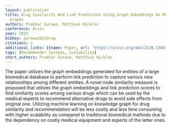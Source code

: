 ```yaml
---
layout: publication
title: Drug Similarity And Link Prediction Using Graph Embeddings On Medical Knowledge
  Graphs
authors: Prakhar Gurawa, Matthias Nickles
conference: Arxiv
year: 2021
bibkey: gurawa2021drug
citations: 2
additional_links: [{name: Paper, url: 'https://arxiv.org/abs/2110.13047'}]
tags: [Recommender Systems, Scalability]
short_authors: Prakhar Gurawa, Matthias Nickles
---
```

The paper utilizes the graph embeddings generated for entities of a large
biomedical database to perform link prediction to capture various new
relationships among different entities. A novel node similarity measure is
proposed that utilizes the graph embeddings and link prediction scores to find
similarity scores among various drugs which can be used by the medical experts
to recommend alternative drugs to avoid side effects from original one.
Utilizing machine learning on knowledge graph for drug similarity and
recommendation will be less costly and less time consuming with higher
scalability as compared to traditional biomedical methods due to the dependency
on costly medical equipment and experts of the latter ones.